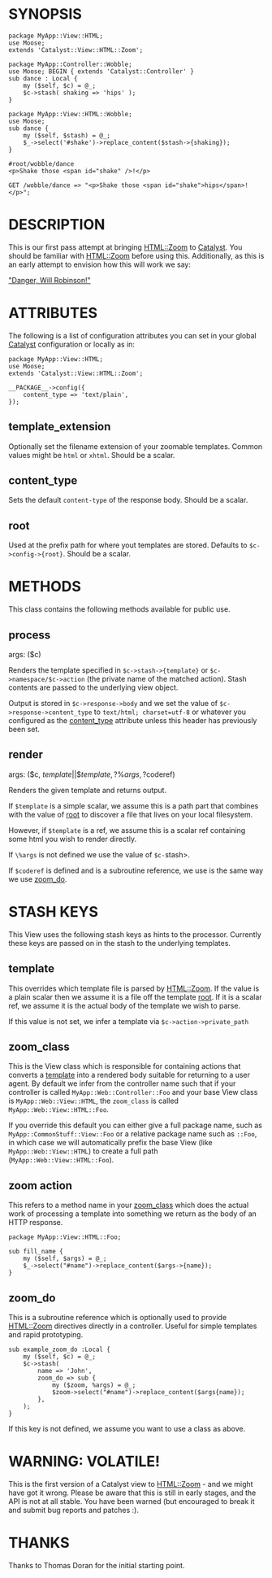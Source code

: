 # SYNOPSIS

    package MyApp::View::HTML;
    use Moose;
    extends 'Catalyst::View::HTML::Zoom';

    package MyApp::Controller::Wobble;
    use Moose; BEGIN { extends 'Catalyst::Controller' }
    sub dance : Local {
        my ($self, $c) = @_;
        $c->stash( shaking => 'hips' );
    }

    package MyApp::View::HTML::Wobble;
    use Moose;
    sub dance {
        my ($self, $stash) = @_;
        $_->select('#shake')->replace_content($stash->{shaking});
    }

    #root/wobble/dance
    <p>Shake those <span id="shake" />!</p>

    GET /wobble/dance => "<p>Shake those <span id="shake">hips</span>!</p>";

# DESCRIPTION

This is our first pass attempt at bringing [HTML::Zoom](http://search.cpan.org/perldoc?HTML::Zoom) to [Catalyst](http://search.cpan.org/perldoc?Catalyst).  You
should be familiar with [HTML::Zoom](http://search.cpan.org/perldoc?HTML::Zoom) before using this.  Additionally, as this
is an early attempt to envision how this will work we say:

["Danger, Will Robinson!"](http://en.wikipedia.org/wiki/Danger,_Will_Robinson)

# ATTRIBUTES

The following is a list of configuration attributes you can set in your global
[Catalyst](http://search.cpan.org/perldoc?Catalyst) configuration or locally as in:

    package MyApp::View::HTML;
    use Moose;
    extends 'Catalyst::View::HTML::Zoom';

    __PACKAGE__->config({
        content_type => 'text/plain',
    });

## template_extension

Optionally set the filename extension of your zoomable templates.  Common
values might be `html` or `xhtml`.  Should be a scalar.

## content_type

Sets the default `content-type` of the response body.  Should be a scalar.

## root

Used at the prefix path for where yout templates are stored.  Defaults to
`$c->config->{root}`.  Should be a scalar.

# METHODS

This class contains the following methods available for public use.

## process 

args: ($c)

Renders the template specified in `$c->stash->{template}` or 
`$c->namespace/$c->action` (the private name of the matched action). Stash
contents are passed to the underlying view object.

Output is stored in `$c->response->body` and we set the value of 
`$c->response->content_type` to `text/html; charset=utf-8` or whatever you
configured as the [content_type](#pod_content_type) attribute unless this header has previously
been set.

## render

args: ($c, $template || \$template, ?\%args, ?$coderef)

Renders the given template and returns output.

If `$template` is a simple scalar, we assume this is a path part that combines
with the value of [root](#pod_root) to discover a file that lives on your local
filesystem.

However, if `$template` is a ref, we assume this is a scalar ref containing 
some html you wish to render directly.

If `\%args` is not defined we use the value of `$c-`stash>.

If `$coderef` is defined and is a subroutine reference, we use is the same way
we use [zoom_do](http://search.cpan.org/perldoc?zoom_do).

# STASH KEYS

This View uses the following stash keys as hints to the processor.  Currently
these keys are passed on in the stash to the underlying templates.

## template

This overrides which template file is parsed by [HTML::Zoom](http://search.cpan.org/perldoc?HTML::Zoom).  If the value 
is a plain scalar then we assume it is a file off the template [root](#pod_root).  If it
is a scalar ref, we assume it is the actual body of the template we wish to
parse.

If this value is not set, we infer a template via `$c->action->private_path`

## zoom_class

This is the View class which is responsible for containing actions that converts
a [template](#pod_template) into a rendered body suitable for returning to a user agent.  By
default we infer from the controller name such that if your controller is called
`MyApp::Web::Controller::Foo` and your base View class is `MyApp::Web::View::HTML`,
the `zoom_class` is called `MyApp::Web::View::HTML::Foo`.

If you override this default you can either give a full package name, such as
`MyApp::CommonStuff::View::Foo` or a relative package name such as `::Foo`, in
which case we will automatically prefix the base View (like `MyApp::Web::View::HTML`)
to create a full path (`MyApp::Web::View::HTML::Foo`).

## zoom action

This refers to a method name in your [zoom_class](#pod_zoom_class) which does the actual work of
processing a template into something we return as the body of an HTTP response.

    package MyApp::View::HTML::Foo;

    sub fill_name {
        my ($self, $args) = @_;
        $_->select("#name")->replace_content($args->{name});
    }

## zoom_do

This is a subroutine reference which is optionally used to provide [HTML::Zoom](http://search.cpan.org/perldoc?HTML::Zoom)
directives directly in a controller.  Useful for simple templates and rapid 
prototyping.

    sub example_zoom_do :Local {
        my ($self, $c) = @_;
        $c->stash(
            name => 'John',
            zoom_do => sub {
                my ($zoom, %args) = @_;
                $zoom->select("#name")->replace_content($args{name});
            },
        );
    }

If this key is not defined, we assume you want to use a class as above.

# WARNING: VOLATILE!

This is the first version of a Catalyst view to [HTML::Zoom](http://search.cpan.org/perldoc?HTML::Zoom) - and we might 
have got it wrong. Please be aware that this is still in early stages, and the
API is not at all stable. You have been warned (but encouraged to break it and 
submit bug reports and patches :).

# THANKS

Thanks to Thomas Doran for the initial starting point.